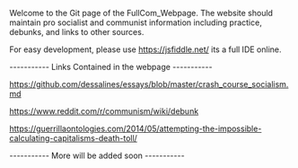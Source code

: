 Welcome to the Git page of the FullCom_Webpage.
The website should maintain pro socialist and communist information including practice, debunks, and links to other sources. 


For easy development, please use https://jsfiddle.net/   its a full IDE online. 



----------- Links Contained in the webpage -----------

https://github.com/dessalines/essays/blob/master/crash_course_socialism.md

https://www.reddit.com/r/communism/wiki/debunk

https://guerrillaontologies.com/2014/05/attempting-the-impossible-calculating-capitalisms-death-toll/



----------- More will be added soon -----------

